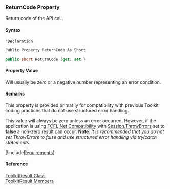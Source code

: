 ﻿### ReturnCode Property

Return code of the API call.

#### Syntax

```vbnet
'Declaration

Public Property ReturnCode As Short
```

```csharp
public short ReturnCode {get; set;}
```

#### Property Value

Will usually be zero or a negative number representing an error condition.

#### Remarks

This property is provided primarily for compatibility with previous Toolkit coding practices that do not use structured error handling.

This value will always be zero unless an error occurred. However, if the application is using [FCFL.Net Compatibility](fcfl_html/fcapp_overview.md) with [Session.ThrowErrors](fcfl_html/ThrowErrors.md) set to **false** a non-zero result can occur. **Note**: _It is recommended that you do not set ThrowErrors to false and use structured error handling via try/catch statements._

[!include[Requirements](../partials/requirements.md)]

#### Reference

[ToolkitResult Class](FChoice.Toolkits.Clarify~FChoice.Toolkits.Clarify.ToolkitResult.md)  
[ToolkitResult Members](FChoice.Toolkits.Clarify~FChoice.Toolkits.Clarify.ToolkitResult_members.md)